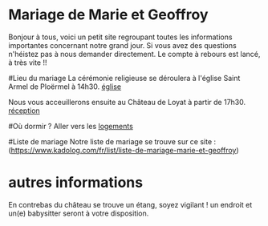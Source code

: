 # Mariage de Marie et Geoffroy

Bonjour à tous, 
voici un petit site regroupant toutes les informations importantes concernant notre grand jour. Si vous avez des questions n'héistez pas à nous demander directement.
Le compte à rebours est lancé, à très vite !!

#Lieu du mariage 
La cérémonie religieuse se déroulera à l'église Saint Armel de Ploërmel à 14h30.
[église](https://www.google.fr/maps/place/%C3%89glise+Saint-Armel/@47.9319683,-2.4003434,17z/data=!3m1!4b1!4m5!3m4!1s0x480fc991fd9178e1:0xe8800240a7d7c281!8m2!3d47.9319647!4d-2.3983334?hl=fr)

Nous vous acceuillerons ensuite au Château de Loyat à partir de 17h30.
[réception](https://www.google.fr/maps/place/Ch%C3%A2teau+de+Loyat/@47.9956176,-2.4104245,16.25z/data=!4m5!3m4!1s0x480fca4072cc7067:0x7eae8f2b799ae11!8m2!3d47.9962724!4d-2.4069411?hl=fr)



#Où dormir ?
Aller vers les [logements](hotels)

#Liste de mariage
Notre liste de mariage se trouve sur ce site : 
(https://www.kadolog.com/fr/list/liste-de-mariage-marie-et-geoffroy)


# autres informations
En contrebas du château se trouve un étang, soyez vigilant !
un endroit et un(e) babysitter seront à votre disposition.


